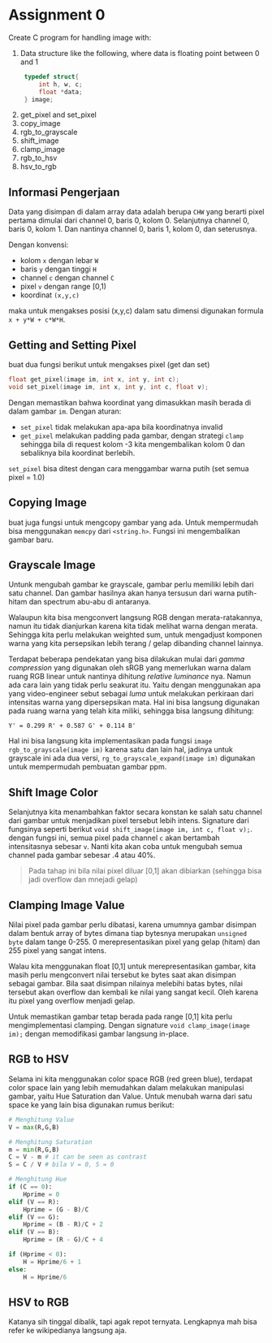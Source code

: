 # Assignment 0

Create C program for handling image with:
1. Data structure like the following, where data is floating point between 0 and 1
   ```C
    typedef struct{
        int h, w, c;
        float *data;
    } image;
    ```
2. get_pixel and set_pixel
3. copy_image
4. rgb_to_grayscale
5. shift_image
6. clamp_image
7. rgb_to_hsv 
8. hsv_to_rgb

## Informasi Pengerjaan

Data yang disimpan di dalam array data adalah berupa `CHW` yang berarti pixel pertama dimulai dari channel 0, baris 0, kolom 0. Selanjutnya channel 0, baris 0, kolom 1. Dan nantinya channel 0, baris 1, kolom 0, dan seterusnya.

Dengan konvensi:
- kolom `x` dengan lebar `W`
- baris `y` dengan tinggi `H`
- channel `c` dengan channel `C`
- pixel `v` dengan range [0,1)
- koordinat `(x,y,c)`

maka untuk mengakses posisi (x,y,c) dalam satu dimensi digunakan formula `x + y*W + c*W*H`.

## Getting and Setting Pixel

buat dua fungsi berikut untuk mengakses pixel (get dan set)

```C
float get_pixel(image im, int x, int y, int c);
void set_pixel(image im, int x, int y, int c, float v);
```

Dengan memastikan bahwa koordinat yang dimasukkan masih berada di dalam gambar `im`. Dengan aturan:

- `set_pixel` tidak melakukan apa-apa bila koordinatnya invalid
- `get_pixel` melakukan padding pada gambar, dengan strategi `clamp` sehingga bila di request kolom -3 kita mengembalikan kolom 0 dan sebaliknya bila koordinat berlebih.

`set_pixel` bisa ditest dengan cara menggambar warna putih (set semua pixel = 1.0)

## Copying Image

buat juga fungsi untuk mengcopy gambar yang ada. Untuk mempermudah bisa menggunakan `memcpy` dari `<string.h>`. Fungsi ini mengembalikan gambar baru.

## Grayscale Image

Untunk mengubah gambar ke grayscale, gambar perlu memiliki lebih dari satu channel. Dan gambar hasilnya akan hanya tersusun dari warna putih-hitam dan spectrum abu-abu di antaranya.

Walaupun kita bisa mengconvert langsung RGB dengan merata-ratakannya, namun itu tidak dianjurkan karena kita tidak melihat warna dengan merata. Sehingga kita perlu melakukan weighted sum, untuk mengadjust komponen warna yang kita persepsikan lebih terang / gelap dibanding channel lainnya.

<!-- #TODO: Coba tambahin cara-cara untuk convert selain disini -->
Terdapat beberapa pendekatan yang bisa dilakukan mulai dari _gamma compression_ yang digunakan oleh sRGB yang memerlukan warna dalam ruang RGB linear untuk nantinya dihitung _relative luminance_ nya. Namun ada cara lain yang tidak perlu seakurat itu. Yaitu dengan menggunakan apa yang video-engineer sebut sebagai _luma_ untuk melakukan perkiraan dari intensitas warna yang dipersepsikan mata. Hal ini bisa langsung digunakan pada ruang warna yang telah kita miliki, sehingga bisa langsung dihitung:

```
Y' = 0.299 R' + 0.587 G' + 0.114 B'
```

Hal ini bisa langsung kita implementasikan pada fungsi `image rgb_to_grayscale(image im)` karena satu dan lain hal, jadinya untuk grayscale ini ada dua versi, `rg_to_grayscale_expand(image im)` digunakan untuk mempermudah pembuatan gambar ppm.

## Shift Image Color

Selanjutnya kita menambahkan faktor secara konstan ke salah satu channel dari gambar untuk menjadikan pixel tersebut lebih intens. Signature dari fungsinya seperti berikut `void shift_image(image im, int c, float v);`. dengan fungsi ini, semua pixel pada channel `c` akan bertambah intensitasnya sebesar `v`. Nanti kita akan coba untuk mengubah semua channel pada gambar sebesar .4 atau 40%.

> Pada tahap ini bila nilai pixel diluar [0,1] akan dibiarkan (sehingga bisa jadi overflow dan mnejadi gelap)

## Clamping Image Value

Nilai pixel pada gambar perlu dibatasi, karena umumnya gambar disimpan dalam bentuk array of bytes dimana tiap bytesnya merupakan `unsigned byte` dalam tange 0-255. 0 merepresentasikan pixel yang gelap (hitam) dan 255 pixel yang sangat intens.

Walau kita menggunakan float [0,1] untuk merepresentasikan gambar, kita masih perlu mengconvert nilai tersebut ke bytes saat akan disimpan sebagai gambar. Bila saat disimpan nilainya melebihi batas bytes, nilai tersebut akan overflow dan kembali ke nilai yang sangat kecil. Oleh karena itu pixel yang overflow menjadi gelap.

Untuk memastikan gambar tetap berada pada range [0,1] kita perlu mengimplementasi clamping. Dengan signature `void clamp_image(image im);` dengan memodifikasi gambar langsung in-place.

## RGB to HSV

Selama ini kita menggunakan color space RGB (red green blue), terdapat color space lain yang lebih memudahkan dalam melakukan manipulasi gambar, yaitu Hue Saturation dan Value. Untuk menubah warna dari satu space ke yang lain bisa digunakan rumus berikut:
``` python
# Menghitung Value
V = max(R,G,B)

# Menghitung Saturation
m = min(R,G,B)
C = V - m # it can be seen as contrast
S = C / V # bila V = 0, S = 0

# Menghitung Hue
if (C == 0):
    Hprime = 0
elif (V == R):
    Hprime = (G - B)/C
elif (V == G):
    Hprime = (B - R)/C + 2
elif (V == B):
    Hprime = (R - G)/C + 4

if (Hprime < 0):
    H = Hprime/6 + 1
else:
    H = Hprime/6
```

## HSV to RGB

Katanya sih tinggal dibalik, tapi agak repot ternyata. Lengkapnya mah bisa refer ke wikipedianya langsung aja.